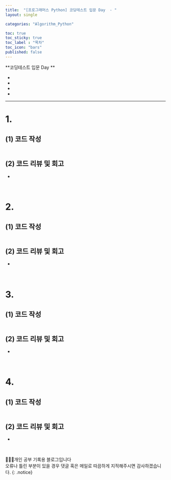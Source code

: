 ```yaml
---
title:  "[프로그래머스 Python] 코딩테스트 입문 Day  - "
layout: single

categories: "Algorithm_Python"

toc: true
toc_sticky: true
toc_label : "목차"
toc_icon: "bars"
published: false
---
```



**코딩테스트 입문 Day **
- []()
- []()
- []()
- []()

***

# <span class="half_HL">1.</span>


## (1) 코드 작성
```python

```

## (2) 코드 리뷰 및 회고
- 

<br>

# <span class="half_HL">2. </span>



## (1) 코드 작성
```python

```

## (2) 코드 리뷰 및 회고
- 

<br>

# <span class="half_HL">3. </span>

## (1) 코드 작성
```python

```

## (2) 코드 리뷰 및 회고
- 

<br>

# <span class="half_HL">4. </span>


## (1) 코드 작성
```python

```

## (2) 코드 리뷰 및 회고
- 
<br>

👩🏻‍💻개인 공부 기록용 블로그입니다
<br>오류나 틀린 부분이 있을 경우 댓글 혹은 메일로 따끔하게 지적해주시면 감사하겠습니다.
{: .notice}
